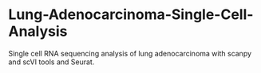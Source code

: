 # Lung-Adenocarcinoma-Single-Cell-Analysis
Single cell RNA sequencing analysis of lung adenocarcinoma with scanpy and scVI tools and Seurat.

